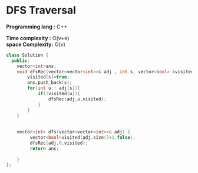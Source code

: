 # DFS Traversal

**Programming lang :** C++

**Time complexity :** O(v+e)  
**space Complexity:** O(v)


```cpp
class Solution {
  public:
    vector<int>ans;
    void dfsRec(vector<vector<int>>& adj , int s, vector<bool> &visited){
        visited[s]=true;
        ans.push_back(s);
        for(int u : adj[s]){
            if(!visited[u]){
                dfsRec(adj,u,visited);
            }
        }
    }
    
     
    vector<int> dfs(vector<vector<int>>& adj) {
         vector<bool>visited(adj.size()+1,false);
         dfsRec(adj,0,visited);
         return ans;
        
    }
};
```
